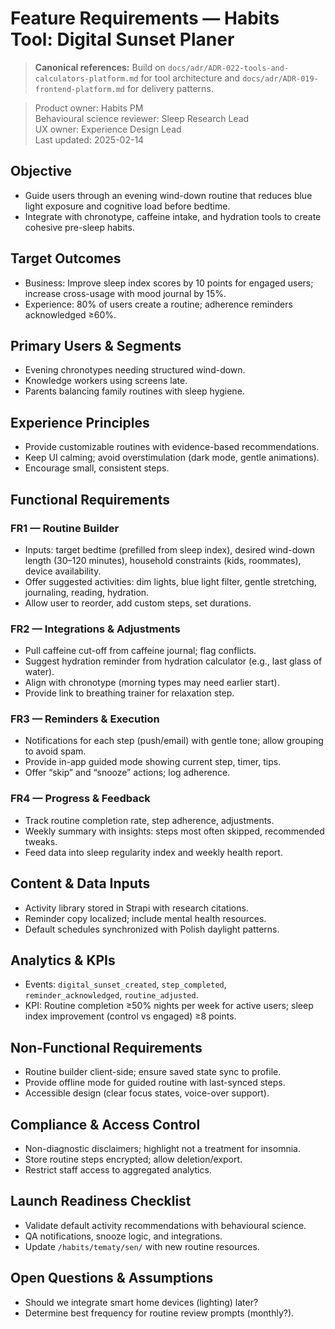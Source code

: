 # Feature Requirements — Habits Tool: Digital Sunset Planer

> **Canonical references:** Build on `docs/adr/ADR-022-tools-and-calculators-platform.md` for tool architecture and `docs/adr/ADR-019-frontend-platform.md` for delivery patterns.

> Product owner: Habits PM  
> Behavioural science reviewer: Sleep Research Lead  
> UX owner: Experience Design Lead  
> Last updated: 2025-02-14

## Objective
- Guide users through an evening wind-down routine that reduces blue light exposure and cognitive load before bedtime.
- Integrate with chronotype, caffeine intake, and hydration tools to create cohesive pre-sleep habits.

## Target Outcomes
- Business: Improve sleep index scores by 10 points for engaged users; increase cross-usage with mood journal by 15%.
- Experience: 80% of users create a routine; adherence reminders acknowledged ≥60%.

## Primary Users & Segments
- Evening chronotypes needing structured wind-down.
- Knowledge workers using screens late.
- Parents balancing family routines with sleep hygiene.

## Experience Principles
- Provide customizable routines with evidence-based recommendations.
- Keep UI calming; avoid overstimulation (dark mode, gentle animations).
- Encourage small, consistent steps.

## Functional Requirements

### FR1 — Routine Builder
- Inputs: target bedtime (prefilled from sleep index), desired wind-down length (30–120 minutes), household constraints (kids, roommates), device availability.
- Offer suggested activities: dim lights, blue light filter, gentle stretching, journaling, reading, hydration.
- Allow user to reorder, add custom steps, set durations.

### FR2 — Integrations & Adjustments
- Pull caffeine cut-off from caffeine journal; flag conflicts.
- Suggest hydration reminder from hydration calculator (e.g., last glass of water).
- Align with chronotype (morning types may need earlier start).
- Provide link to breathing trainer for relaxation step.

### FR3 — Reminders & Execution
- Notifications for each step (push/email) with gentle tone; allow grouping to avoid spam.
- Provide in-app guided mode showing current step, timer, tips.
- Offer “skip” and “snooze” actions; log adherence.

### FR4 — Progress & Feedback
- Track routine completion rate, step adherence, adjustments.
- Weekly summary with insights: steps most often skipped, recommended tweaks.
- Feed data into sleep regularity index and weekly health report.

## Content & Data Inputs
- Activity library stored in Strapi with research citations.
- Reminder copy localized; include mental health resources.
- Default schedules synchronized with Polish daylight patterns.

## Analytics & KPIs
- Events: `digital_sunset_created`, `step_completed`, `reminder_acknowledged`, `routine_adjusted`.
- KPI: Routine completion ≥50% nights per week for active users; sleep index improvement (control vs engaged) ≥8 points.

## Non-Functional Requirements
- Routine builder client-side; ensure saved state sync to profile.
- Provide offline mode for guided routine with last-synced steps.
- Accessible design (clear focus states, voice-over support).

## Compliance & Access Control
- Non-diagnostic disclaimers; highlight not a treatment for insomnia.
- Store routine steps encrypted; allow deletion/export.
- Restrict staff access to aggregated analytics.

## Launch Readiness Checklist
- Validate default activity recommendations with behavioural science.
- QA notifications, snooze logic, and integrations.
- Update `/habits/tematy/sen/` with new routine resources.

## Open Questions & Assumptions
- Should we integrate smart home devices (lighting) later?
- Determine best frequency for routine review prompts (monthly?).
